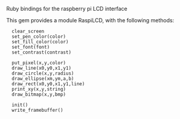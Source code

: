 Ruby bindings for the raspberry pi LCD interface

This gem provides a module RaspiLCD, with the following methods:

      clear_screen
      set_pen_color(color)
      set_fill_color(color)
      set_font(font)
      set_contrast(contrast)

      put_pixel(x,y,color)
      draw_line(x0,y0,x1,y1)
      draw_circle(x,y,radius)
      draw_ellipse(xm,ym,a,b)
      draw_rect(x0,y0,x1,y1,line)
      print_xy(x,y,string)
      draw_bitmap(x,y,bmp)

      init()
      write_framebuffer()

